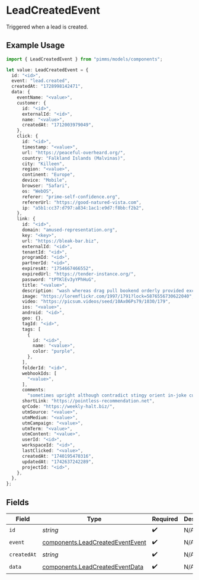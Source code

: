 # LeadCreatedEvent

Triggered when a lead is created.

## Example Usage

```typescript
import { LeadCreatedEvent } from "pimms/models/components";

let value: LeadCreatedEvent = {
  id: "<id>",
  event: "lead.created",
  createdAt: "1728998142471",
  data: {
    eventName: "<value>",
    customer: {
      id: "<id>",
      externalId: "<id>",
      name: "<value>",
      createdAt: "1712003979049",
    },
    click: {
      id: "<id>",
      timestamp: "<value>",
      url: "https://peaceful-overheard.org/",
      country: "Falkland Islands (Malvinas)",
      city: "Killeen",
      region: "<value>",
      continent: "Europe",
      device: "Mobile",
      browser: "Safari",
      os: "WebOS",
      referer: "prime-self-confidence.org",
      refererUrl: "https://good-natured-vista.com",
      ip: "a5b1:cc37:d797:a834:1ac1:e9d7:f8bb:f2b2",
    },
    link: {
      id: "<id>",
      domain: "amused-representation.org",
      key: "<key>",
      url: "https://bleak-bar.biz",
      externalId: "<id>",
      tenantId: "<id>",
      programId: "<id>",
      partnerId: "<id>",
      expiresAt: "1754667466552",
      expiredUrl: "https://tender-instance.org/",
      password: "tPTKlEv3yYPhHuG",
      title: "<value>",
      description: "wash whereas drag pull bookend orderly provided excepting",
      image: "https://loremflickr.com/1997/1791?lock=5876556730622040",
      video: "https://picsum.videos/seed/10Ax06Ps79/1030/179",
      ios: "<value>",
      android: "<id>",
      geo: {},
      tagId: "<id>",
      tags: [
        {
          id: "<id>",
          name: "<value>",
          color: "purple",
        },
      ],
      folderId: "<id>",
      webhookIds: [
        "<value>",
      ],
      comments:
        "sometimes upright although contradict stingy orient in-joke curry swear aw",
      shortLink: "https://pointless-recommendation.net",
      qrCode: "https://weekly-halt.biz/",
      utmSource: "<value>",
      utmMedium: "<value>",
      utmCampaign: "<value>",
      utmTerm: "<value>",
      utmContent: "<value>",
      userId: "<id>",
      workspaceId: "<id>",
      lastClicked: "<value>",
      createdAt: "1740195470316",
      updatedAt: "1742637242289",
      projectId: "<id>",
    },
  },
};
```

## Fields

| Field                                                                                | Type                                                                                 | Required                                                                             | Description                                                                          |
| ------------------------------------------------------------------------------------ | ------------------------------------------------------------------------------------ | ------------------------------------------------------------------------------------ | ------------------------------------------------------------------------------------ |
| `id`                                                                                 | *string*                                                                             | :heavy_check_mark:                                                                   | N/A                                                                                  |
| `event`                                                                              | [components.LeadCreatedEventEvent](../../models/components/leadcreatedeventevent.md) | :heavy_check_mark:                                                                   | N/A                                                                                  |
| `createdAt`                                                                          | *string*                                                                             | :heavy_check_mark:                                                                   | N/A                                                                                  |
| `data`                                                                               | [components.LeadCreatedEventData](../../models/components/leadcreatedeventdata.md)   | :heavy_check_mark:                                                                   | N/A                                                                                  |